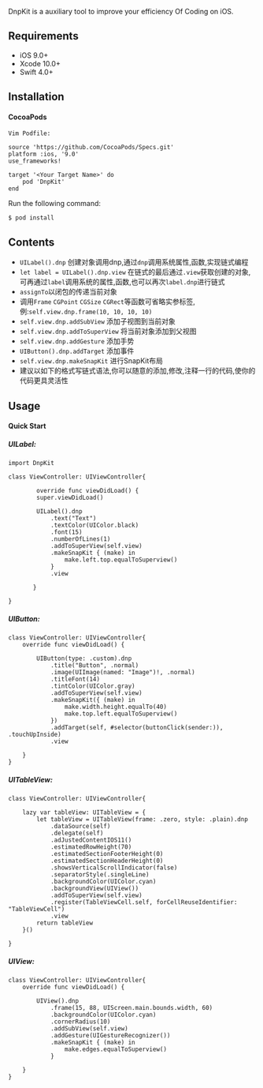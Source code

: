 
DnpKit is a auxiliary tool to improve your efficiency Of Coding on iOS.

## Requirements

* iOS 9.0+
* Xcode 10.0+
* Swift 4.0+

## Installation

#### CocoaPods

`Vim Podfile:`

```
source 'https://github.com/CocoaPods/Specs.git'
platform :ios, '9.0'
use_frameworks!

target '<Your Target Name>' do
    pod 'DnpKit'
end
```

Run the following command:

```
$ pod install
```

## Contents

* `UILabel().dnp` 创建对象调用dnp,通过`dnp`调用系统属性,函数,实现链式编程
* `let label = UILabel().dnp.view` 在链式的最后通过`.view`获取创建的对象,可再通过`label`调用系统的属性,函数,也可以再次`label.dnp`进行链式
* `assignTo`以闭包的传递当前对象
* 调用`Frame` `CGPoint` `CGSize` `CGRect`等函数可省略实参标签,例:`self.view.dnp.frame(10, 10, 10, 10)`
* `self.view.dnp.addSubView` 添加子视图到当前对象
* `self.view.dnp.addToSuperView` 将当前对象添加到父视图
* `self.view.dnp.addGesture` 添加手势
* `UIButton().dnp.addTarget` 添加事件
* `self.view.dnp.makeSnapKit` 进行SnapKit布局
* 建议以如下的格式写链式语法,你可以随意的添加,修改,注释一行的代码,使你的代码更具灵活性

## Usage

#### Quick Start

##### UILabel:

```
import DnpKit

class ViewController: UIViewController{

	    override func viewDidLoad() {
        super.viewDidLoad()
        
        UILabel().dnp
            .text("Text")
            .textColor(UIColor.black)
            .font(15)
            .numberOfLines(1)
            .addToSuperView(self.view)
            .makeSnapKit { (make) in
                make.left.top.equalToSuperview()
            }
            .view
            
       }

}
```

##### UIButton:

```
class ViewController: UIViewController{
	override func viewDidLoad() {

        UIButton(type: .custom).dnp
            .title("Button", .normal)
            .image(UIImage(named: "Image")!, .normal)
            .titleFont(14)
            .tintColor(UIColor.gray)
            .addToSuperView(self.view)
            .makeSnapKit({ (make) in
                make.width.height.equalTo(40)
                make.top.left.equalToSuperview()
            })
            .addTarget(self, #selector(buttonClick(sender:)), .touchUpInside)
            .view

    }
}

```

##### UITableView:

```
class ViewController: UIViewController{
    
    lazy var tableView: UITableView = {
        let tableView = UITableView(frame: .zero, style: .plain).dnp
            .dataSource(self)
            .delegate(self)
            .adJustedContentIOS11()
            .estimatedRowHeight(70)
            .estimatedSectionFooterHeight(0)
            .estimatedSectionHeaderHeight(0)
            .showsVerticalScrollIndicator(false)
            .separatorStyle(.singleLine)
            .backgroundColor(UIColor.cyan)
            .backgroundView(UIView())
            .addToSuperView(self.view)
            .register(TableViewCell.self, forCellReuseIdentifier: "TableViewCell")
            .view
        return tableView
    }()
    
}
```

##### UIView: 

```
class ViewController: UIViewController{
	override func viewDidLoad() {

        UIView().dnp
            .frame(15, 88, UIScreen.main.bounds.width, 60)
            .backgroundColor(UIColor.cyan)
            .cornerRadius(10)
            .addSubView(self.view)
            .addGesture(UIGestureRecognizer())
            .makeSnapKit { (make) in
                make.edges.equalToSuperview()
        	}

    }
}
```
